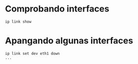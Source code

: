 # Comprobando interfaces

```
ip link show
```

# Apangando algunas interfaces

```
ip link set dev eth1 down
...
```
